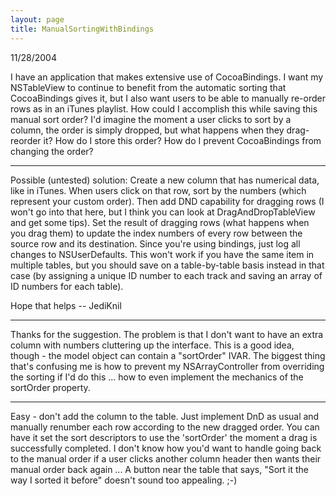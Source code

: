```yaml
---
layout: page
title: ManualSortingWithBindings
---
```




11/28/2004

I have an application that makes extensive use of CocoaBindings. I want my NSTableView to continue to benefit from the automatic sorting that CocoaBindings gives it, but I also want users to be able to manually re-order rows as in an iTunes playlist. How could I accomplish this while saving this manual sort order? I'd imagine the moment a user clicks to sort by a column, the order is simply dropped, but what happens when they drag-reorder it? How do I store this order? How do I prevent CocoaBindings from changing the order?

----

Possible (untested) solution: Create a new column that has numerical data, like in iTunes. When users click on that row, sort by the numbers (which represent your custom order). Then add DND capability for dragging rows (I won't go into that here, but I think you can look at DragAndDropTableView and get some tips). Set the result of dragging rows (what happens when you drag them) to update the index numbers of every row between the source row and its destination. Since you're using bindings, just log all changes to NSUserDefaults. This won't work if you have the same item in multiple tables, but you should save on a table-by-table basis instead in that case (by assigning a unique ID number to each track and saving an array of ID numbers for each table).

Hope that helps -- JediKnil

----

Thanks for the suggestion. The problem is that I don't want to have an extra column with numbers cluttering up the interface. This is a good idea, though - the model object can contain a "sortOrder" IVAR. The biggest thing that's confusing me is how to prevent my NSArrayController from overriding the sorting if I'd do this ... how to even implement the mechanics of the sortOrder property.

----

Easy - don't add the column to the table. Just implement DnD as usual and manually renumber each row according to the new dragged order. You can have it set the sort descriptors to use the 'sortOrder' the moment a drag is successfully completed. I don't know how you'd want to handle going back to the manual order if a user clicks another column header then wants their manual order back again ... A button near the table that says, "Sort it the way I sorted it before" doesn't sound too appealing. ;-)

